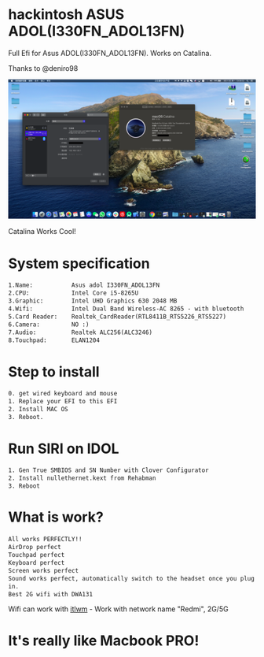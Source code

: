 # hackintosh ASUS ADOL(I330FN_ADOL13FN)
Full Efi for Asus ADOL(I330FN_ADOL13FN). Works on Catalina.

Thanks to @deniro98

![Awesome](https://github.com/Toxicccxz/I330FN_ADOL13FN/blob/master/screenshot.png?raw=true)

Catalina Works Cool!

# System specification

    1.Name:           Asus adol I330FN_ADOL13FN
    2.CPU:            Intel Core i5-8265U
    3.Graphic:        Intel UHD Graphics 630 2048 MB
    4.Wifi:           Intel Dual Band Wireless-AC 8265 - with bluetooth 
    5.Card Reader:    Realtek_CardReader(RTL8411B_RTS5226_RTS5227)
    6.Camera:         NO :)
    7.Audio:          Realtek ALC256(ALC3246)
    8.Touchpad:       ELAN1204
    
# Step to install

	0. get wired keyboard and mouse
	1. Replace your EFI to this EFI
	2. Install MAC OS
	3. Reboot.
  
# Run SIRI on IDOL

	1. Gen True SMBIOS and SN Number with Clover Configurator
	2. Install nullethernet.kext from Rehabman
	3. Reboot
  
# What is work?

    All works PERFECTLY!!
    AirDrop perfect
    Touchpad perfect
    Keyboard perfect
    Screen works perfect
    Sound works perfect, automatically switch to the headset once you plug in.
    Best 2G wifi with DWA131
    
Wifi can work with [itlwm](https://github.com/zxystd/itlwm) - Work with network name "Redmi", 2G/5G
    
# It's really like Macbook PRO!
